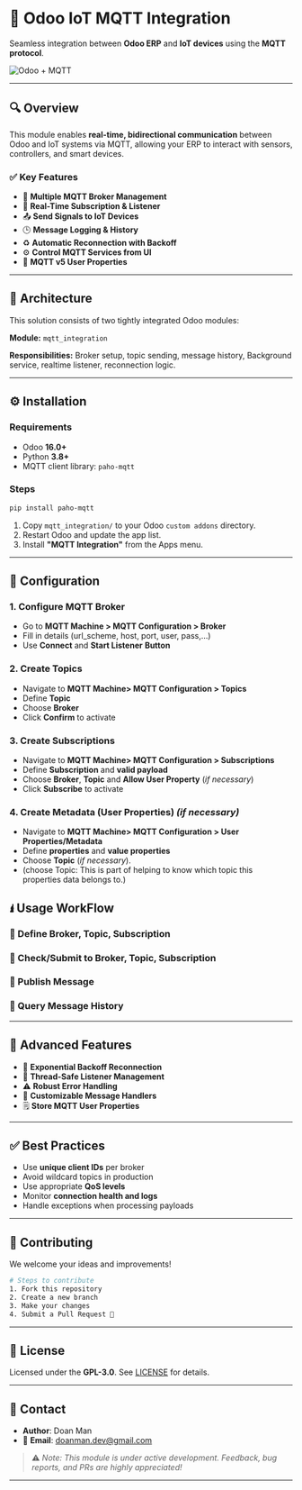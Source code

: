 # 🚀 Odoo IoT MQTT Integration

Seamless integration between **Odoo ERP** and **IoT devices** using the **MQTT protocol**.

![Odoo + MQTT](https://plctab.com/wp-content/uploads/2021/08/mqtt.jpg)

---

## 🔍 Overview

This module enables **real-time, bidirectional communication** between Odoo and IoT systems via MQTT, allowing your ERP to interact with sensors, controllers, and smart devices.

### ✅ Key Features

* 🔌 **Multiple MQTT Broker Management**
* 📡 **Real-Time Subscription & Listener**
* 📤 **Send Signals to IoT Devices**
* 🕒 **Message Logging & History**
* ♻️ **Automatic Reconnection with Backoff**
* ⚙️ **Control MQTT Services from UI**
* 🔖 **MQTT v5 User Properties**
---

## 🧱 Architecture

This solution consists of two tightly integrated Odoo modules:

**Module:** `mqtt_integration`

**Responsibilities:** Broker setup, topic sending, message history, Background service, realtime listener, reconnection logic.

---

## ⚙️ Installation

### Requirements

* Odoo **16.0+**
* Python **3.8+**
* MQTT client library: `paho-mqtt`

### Steps

```bash
pip install paho-mqtt
```

1. Copy `mqtt_integration/` to your Odoo `custom addons` directory.
2. Restart Odoo and update the app list.
3. Install **"MQTT Integration"** from the Apps menu.

---

## 🔧 Configuration

### 1. Configure MQTT Broker

* Go to **MQTT Machine > MQTT Configuration > Broker**
* Fill in details (url_scheme, host, port, user, pass,...)
* Use **Connect** and **Start Listener** **Button**

### 2. Create Topics

* Navigate to **MQTT Machine> MQTT Configuration > Topics**
* Define **Topic**
* Choose **Broker**
* Click **Confirm** to activate

### 3. Create Subscriptions

* Navigate to **MQTT Machine> MQTT Configuration > Subscriptions**
* Define **Subscription** and **valid payload**
* Choose **Broker**, **Topic** and **Allow User Property** (_if necessary_)
* Click **Subscribe** to activate

### 4. Create Metadata (User Properties) _(if necessary)_

* Navigate to **MQTT Machine> MQTT Configuration > User Properties/Metadata**
* Define **properties** and **value properties**
* Choose **Topic** (_if necessary_). 
* (choose Topic: This is part of helping to know which topic this properties data belongs to.)

## 🖠️ Usage WorkFlow

### 🔹 Define Broker, Topic, Subscription
### 🔹 Check/Submit to Broker, Topic, Subscription
### 🔹 Publish Message
### 🔹 Query Message History

---

## 🧠 Advanced Features

* 🔀 **Exponential Backoff Reconnection**
* 🧵 **Thread-Safe Listener Management**
* ⚠️ **Robust Error Handling**
* 🔄 **Customizable Message Handlers**
* 🗒️ **Store MQTT User Properties**
---

## ✅ Best Practices

* Use **unique client IDs** per broker
* Avoid wildcard topics in production
* Use appropriate **QoS levels**
* Monitor **connection health and logs**
* Handle exceptions when processing payloads

---

## 🤝 Contributing

We welcome your ideas and improvements!

```bash
# Steps to contribute
1. Fork this repository
2. Create a new branch
3. Make your changes
4. Submit a Pull Request 🚀
```

---

## 📄 License

Licensed under the **GPL-3.0**. See [LICENSE](./LICENSE) for details.

---

## 🤛 Contact

* **Author**: Doan Man
* 📧 **Email**: [doanman.dev@gmail.com](mailto:doanman.dev@gmail.com)

> ⚠️ *Note: This module is under active development. Feedback, bug reports, and PRs are highly appreciated!*

---
